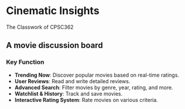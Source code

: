 # Cinematic Insights
The Classwork of CPSC362

## A movie discussion board 
### Key Function
- **Trending Now**: Discover popular movies based on real-time ratings.<br>
- **User Reviews**: Read and write detailed reviews.<br>
- **Advanced Search**: Filter movies by genre, year, rating, and more.<br>
- **Watchlist & History**: Track and save movies.<br>
- **Interactive Rating System**: Rate movies on various criteria.<br>

